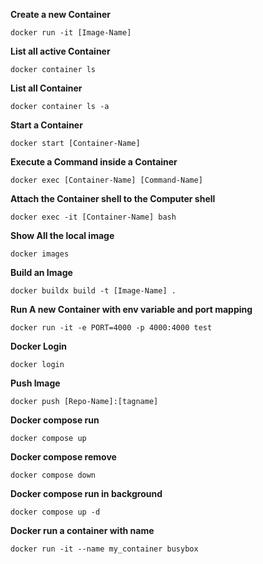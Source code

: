 **Create a new Container** 

```
docker run -it [Image-Name]
```

**List all active Container**

```
docker container ls
```

**List all Container** 

```
docker container ls -a
```

**Start a Container** 

```
docker start [Container-Name]
```

**Execute a Command inside a Container**

```
docker exec [Container-Name] [Command-Name]
```

**Attach the Container shell to the Computer shell** 

```
docker exec -it [Container-Name] bash
```

**Show All the local image**

```
docker images
```

**Build an Image** 

```
docker buildx build -t [Image-Name] .
```

**Run A new Container with env variable and port mapping**  

```
docker run -it -e PORT=4000 -p 4000:4000 test
```

**Docker Login** 

```
docker login
```

**Push Image**

```
docker push [Repo-Name]:[tagname]
```

**Docker compose run**

```
docker compose up
```

**Docker compose remove** 

```
docker compose down
```
**Docker compose run in background** 

```
docker compose up -d
```


**Docker run  a container with name**

```
docker run -it --name my_container busybox
```


